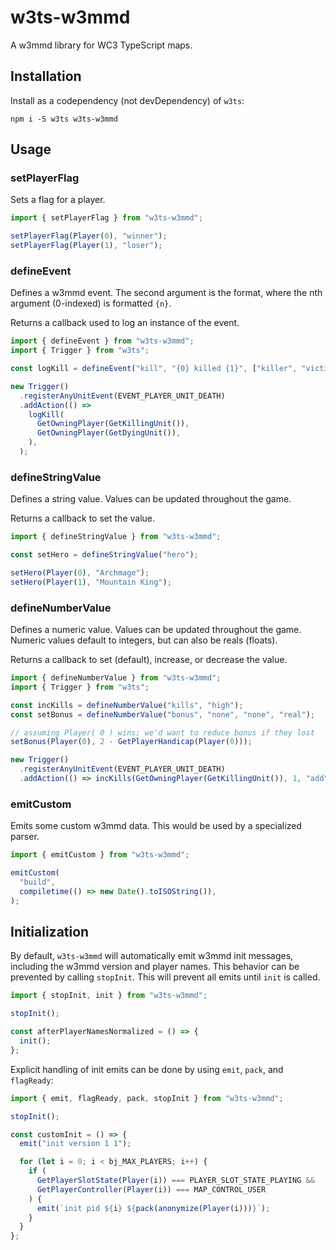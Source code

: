 # w3ts-w3mmd
A w3mmd library for WC3 TypeScript maps.

## Installation
Install as a codependency (not devDependency) of `w3ts`:
```
npm i -S w3ts w3ts-w3mmd
```

## Usage
### setPlayerFlag
Sets a flag for a player.
```ts
import { setPlayerFlag } from "w3ts-w3mmd";

setPlayerFlag(Player(0), "winner");
setPlayerFlag(Player(1), "loser");
```

### defineEvent
Defines a w3mmd event. The second argument is the format, where the nth
argument (0-indexed) is formatted `{n}`.

Returns a callback used to log an instance of the event.
```ts
import { defineEvent } from "w3ts-w3mmd";
import { Trigger } from "w3ts";

const logKill = defineEvent("kill", "{0} killed {1}", ["killer", "victim"]);

new Trigger()
  .registerAnyUnitEvent(EVENT_PLAYER_UNIT_DEATH)
  .addAction(() =>
    logKill(
      GetOwningPlayer(GetKillingUnit()),
      GetOwningPlayer(GetDyingUnit()),
    ),
  );
```

### defineStringValue
Defines a string value. Values can be updated throughout the game.

Returns a callback to set the value.
```ts
import { defineStringValue } from "w3ts-w3mmd";

const setHero = defineStringValue("hero");

setHero(Player(0), "Archmage");
setHero(Player(1), "Mountain King");
```

### defineNumberValue
Defines a numeric value. Values can be updated throughout the game. Numeric
values default to integers, but can also be reals (floats).

Returns a callback to set (default), increase, or decrease the value.
```ts
import { defineNumberValue } from "w3ts-w3mmd";
import { Trigger } from "w3ts";

const incKills = defineNumberValue("kills", "high");
const setBonus = defineNumberValue("bonus", "none", "none", "real");

// assuming Player( 0 ) wins; we'd want to reduce bonus if they lost
setBonus(Player(0), 2 - GetPlayerHandicap(Player(0)));

new Trigger()
  .registerAnyUnitEvent(EVENT_PLAYER_UNIT_DEATH)
  .addAction(() => incKills(GetOwningPlayer(GetKillingUnit()), 1, "add"));
```

### emitCustom
Emits some custom w3mmd data. This would be used by a specialized parser.
```ts
import { emitCustom } from "w3ts-w3mmd";

emitCustom(
  "build",
  compiletime(() => new Date().toISOString()),
);
```

## Initialization

By default, `w3ts-w3mmd` will automatically emit w3mmd init messages, including
the w3mmd version and player names. This behavior can be prevented by calling
`stopInit`. This will prevent all emits until `init` is called.
```ts
import { stopInit, init } from "w3ts-w3mmd";

stopInit();

const afterPlayerNamesNormalized = () => {
  init();
};
```

Explicit handling of init emits can be done by using `emit`, `pack`, and
`flagReady`:
```ts
import { emit, flagReady, pack, stopInit } from "w3ts-w3mmd";

stopInit();

const customInit = () => {
  emit("init version 1 1");

  for (let i = 0; i < bj_MAX_PLAYERS; i++) {
    if (
      GetPlayerSlotState(Player(i)) === PLAYER_SLOT_STATE_PLAYING &&
      GetPlayerController(Player(i)) === MAP_CONTROL_USER
    ) {
      emit(`init pid ${i} ${pack(anonymize(Player(i)))}`);
    }
  }
};
```
